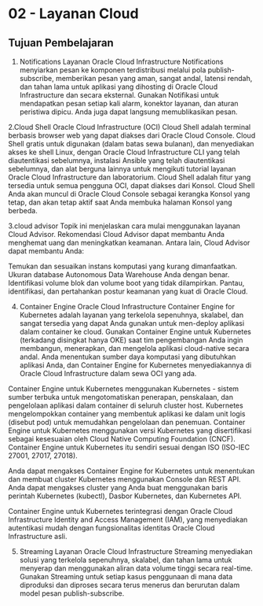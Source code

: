 # 02 - Layanan Cloud

## Tujuan Pembelajaran

1. Notifications
Layanan Oracle Cloud Infrastructure Notifications menyiarkan pesan ke komponen terdistribusi melalui pola publish-subscribe,
 memberikan pesan yang aman, sangat andal, latensi rendah,
 dan tahan lama untuk aplikasi yang dihosting di Oracle Cloud Infrastructure dan secara eksternal.
 Gunakan Notifikasi untuk mendapatkan pesan setiap kali alarm, konektor layanan,
 dan aturan peristiwa dipicu. Anda juga dapat langsung memublikasikan pesan.

2.Cloud Shell
Oracle Cloud Infrastructure (OCI) Cloud Shell adalah terminal berbasis browser web yang dapat diakses dari Oracle Cloud Console.
 Cloud Shell gratis untuk digunakan (dalam batas sewa bulanan),
 dan menyediakan akses ke shell Linux, dengan Oracle Cloud Infrastructure CLI yang telah diautentikasi sebelumnya,
 instalasi Ansible yang telah diautentikasi sebelumnya, 
dan alat berguna lainnya untuk mengikuti tutorial layanan Oracle Cloud Infrastructure dan laboratorium.
 Cloud Shell adalah fitur yang tersedia untuk semua pengguna OCI, dapat diakses dari Konsol.
 Cloud Shell Anda akan muncul di Oracle Cloud Console sebagai kerangka Konsol yang tetap,
 dan akan tetap aktif saat Anda membuka halaman Konsol yang berbeda.

3.cloud advisor
Topik ini menjelaskan cara mulai menggunakan layanan Cloud Advisor. 
Rekomendasi Cloud Advisor dapat membantu Anda menghemat uang dan meningkatkan keamanan. Antara lain, Cloud Advisor dapat membantu Anda:

Temukan dan sesuaikan instans komputasi yang kurang dimanfaatkan.
Ukuran database Autonomous Data Warehouse Anda dengan benar.
Identifikasi volume blok dan volume boot yang tidak dilampirkan.
Pantau, identifikasi, dan pertahankan postur keamanan yang kuat di Oracle Cloud.

4. Container Engine
Oracle Cloud Infrastructure Container Engine for Kubernetes adalah layanan yang terkelola sepenuhnya, skalabel,
 dan sangat tersedia yang dapat Anda gunakan untuk men-deploy aplikasi dalam container ke cloud.
 Gunakan Container Engine untuk Kubernetes (terkadang disingkat hanya OKE)
 saat tim pengembangan Anda ingin membangun, menerapkan, dan mengelola aplikasi cloud-native secara andal.
 Anda menentukan sumber daya komputasi yang dibutuhkan aplikasi Anda,
 dan Container Engine for Kubernetes menyediakannya di Oracle Cloud Infrastructure dalam sewa OCI yang ada.

Container Engine untuk Kubernetes menggunakan Kubernetes - sistem sumber terbuka untuk mengotomatiskan penerapan,
 penskalaan, dan pengelolaan aplikasi dalam container di seluruh cluster host. 
Kubernetes mengelompokkan container yang membentuk aplikasi ke dalam unit logis (disebut pod) untuk memudahkan pengelolaan dan penemuan.
 Container Engine untuk Kubernetes menggunakan versi Kubernetes yang disertifikasi sebagai kesesuaian oleh Cloud Native Computing Foundation (CNCF).
 Container Engine untuk Kubernetes itu sendiri sesuai dengan ISO (ISO-IEC 27001, 27017, 27018).

Anda dapat mengakses Container Engine for Kubernetes untuk menentukan dan membuat cluster Kubernetes menggunakan Console dan REST API.
 Anda dapat mengakses cluster yang Anda buat menggunakan baris perintah Kubernetes (kubectl), Dasbor Kubernetes, dan Kubernetes API.

Container Engine untuk Kubernetes terintegrasi dengan Oracle Cloud Infrastructure Identity and Access Management (IAM),
 yang menyediakan autentikasi mudah dengan fungsionalitas identitas Oracle Cloud Infrastructure asli. 

5. Streaming
Layanan Oracle Cloud Infrastructure Streaming menyediakan solusi yang terkelola sepenuhnya, skalabel,
 dan tahan lama untuk menyerap dan menggunakan aliran data volume tinggi secara real-time. 
Gunakan Streaming untuk setiap kasus penggunaan di mana data diproduksi dan diproses secara terus menerus
 dan berurutan dalam model pesan publish-subscribe.